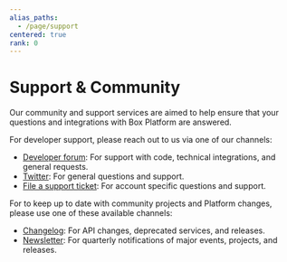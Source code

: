 ```yaml
---
alias_paths: 
  - /page/support
centered: true
rank: 0
---
```


# Support & Community

Our community and support services are aimed to help ensure that your questions
and integrations with Box Platform are answered.

For developer support, please reach out to us via one of our channels:

- [Developer forum][forum]: For support with code, technical integrations, and
  general requests.
- [Twitter][twitter]: For general questions and support.
- [File a support ticket][support]: For account specific questions and support.

For to keep up to date with community projects and Platform changes, please use
one of these available channels:

- [Changelog](page://changelog): For API changes, deprecated services, and
  releases.
- [Newsletter](page://newsletter): For quarterly notifications of major events,
  projects, and releases.

<!-- i18n-enable localize-links -->
[forum]: https://support.box.com/hc/en-us/community/topics/360001932973-Platform-and-Developer-Forum
[twitter]: https://twitter.com/BoxPlatform
[support]: https://support.box.com/hc/en-us/requests/new
<!-- i18n-disable localize-links -->
